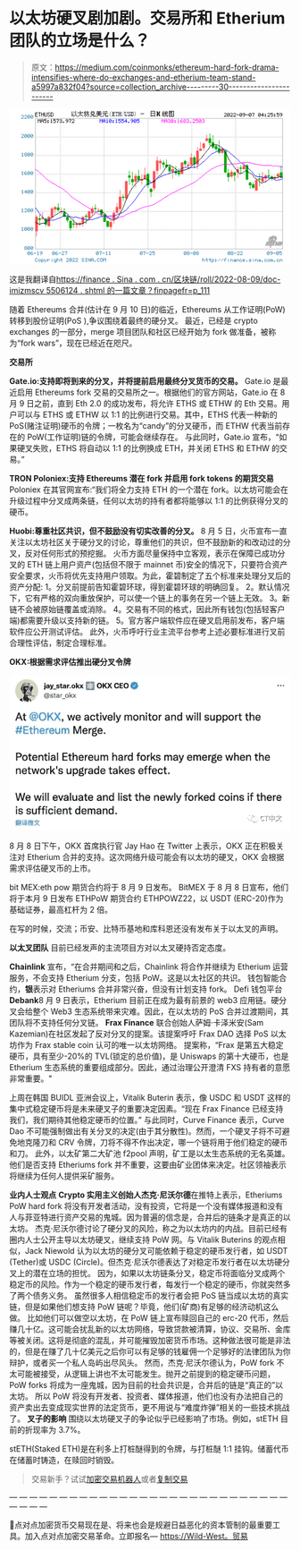 # 以太坊硬叉剧加剧。交易所和 Etherium 团队的立场是什么？

> 原文：<https://medium.com/coinmonks/ethereum-hard-fork-drama-intensifies-where-do-exchanges-and-etherium-team-stand-a5997a832f04?source=collection_archive---------30----------------------->

![](img/109a94c0e476675f6538dc24d0dd79b7.png)

这是我翻译自[https://finance . Sina . com . cn/区块链/roll/2022-08-09/doc-imizmscv 5506124 . shtml 的一篇文章？finpagefr=p_111](https://finance.sina.com.cn/blockchain/roll/2022-08-09/doc-imizmscv5506124.shtml?finpagefr=p_111)

随着 Ethereums 合并(估计在 9 月 10 日)的临近，Ethereums 从工作证明(PoW)转移到股份证明(PoS ),争议围绕着最终的硬分叉。
最近，已经是 crypto exchanges 的一部分，merge 项目团队和社区已经开始为 fork 做准备，被称为“fork wars”，现在已经近在咫尺。

**交易所**

**Gate.io:支持即将到来的分叉，并将提前启用最终分叉货币的交易。**
Gate.io 是最近启用 Ethereums fork 交易的交易所之一。根据他们的官方网站，Gate.io 在 8 月 9 日之前，直到 Eth 2.0 的成功发布，将允许 ETHS 或 ETHW 的 Eth 交易。用户可以与 ETHS 或 ETHW 以 1:1 的比例进行交易。其中，ETHS 代表一种新的 PoS(赌注证明)硬币的令牌；一枚名为“candy”的分叉硬币，而 ETHW 代表当前存在的 PoW(工作证明)链的令牌，可能会继续存在。
与此同时，Gate.io 宣布，“如果硬叉失败，ETHS 将自动以 1:1 的比例换成 ETH，并关闭 ETHS 和 ETHW 的交易。”

**TRON Poloniex:支持 Ethereums 潜在 fork 并启用 fork tokens 的期货交易**
Poloniex 在其官网宣布:“我们将全力支持 ETH 的一个潜在 fork。以太坊可能会在升级过程中分叉成两条链，任何以太坊的持有者都将能够以 1:1 的比例获得分叉的硬币。

**Huobi:尊重社区共识，但不鼓励没有切实改善的分叉。**
8 月 5 日，火币宣布一直关注以太坊社区关于硬分叉的讨论，尊重他们的共识，但不鼓励新的和改动过的分叉，反对任何形式的预挖掘。
火币方面尽量保持中立客观，表示在保障已成功分叉的 ETH 链上用户资产(包括但不限于 mainnet 币)安全的情况下，只要符合资产安全要求，火币将优先支持用户领取。为此，霍碧制定了五个标准来处理分叉后的资产分配:
1。分叉前提前告知霍碧环球，得到霍碧环球的明确回复。
2。默认情况下，它有严格的双向重放保护，可以使一个链上的事务在另一个链上无效。
3。新链不会被原始链覆盖或消除。
4。交易有不同的格式，因此所有钱包(包括轻客户端)都需要升级以支持新的链。
5。官方客户端软件应在硬叉启用前发布，客户端软件应公开测试评估。
此外，火币呼吁行业主流平台参考上述必要标准进行叉前合理性评估，制定合理标准。

**OKX:根据需求评估推出硬分叉令牌**

![](img/1125ad41208fe4a69287af43861d2efd.png)

8 月 8 日下午，OKX 首席执行官 Jay Hao 在 Twitter 上表示，OKX 正在积极关注对 Etherium 合并的支持。这次网络升级可能会有以太坊的硬叉，OKX 会根据需求评估硬叉币的上市。

bit MEX:eth pow 期货合约将于 8 月 9 日发布。
BitMEX 于 8 月 8 日宣布，他们将于本月 9 日发布 ETHPoW 期货合约 ETHPOWZ22，以 USDT (ERC-20)作为基础证券，最高杠杆为 2 倍。

在写的时候，交流；币安、比特币基地和库科恩还没有发布关于以太叉的声明。

**以太叉团队**
目前已经发声的主流项目方对以太叉硬持否定态度。

**Chainlink** 宣布，“在合并期间和之后，Chainlink 将合作并继续为 Etherium 运营服务，不会支持 Etherium 分支，包括 PoW。这是以太社区的共识。
钱包智能合约，**银**表示对 Etheriums 合并非常兴奋，但没有计划支持 fork。
Defi 钱包平台**Debank**8 月 9 日表示，Etherium 目前正在成为最有前景的 web3 应用链。硬分叉会给整个 Web3 生态系统带来灾难。因此，在以太坊的 PoS 合并过渡期间，其团队将不支持任何分叉链。
**Frax Finance** 联合创始人萨姆·卡泽米安(Sam Kazemian)在社区发起了反对分叉的提案。该提案呼吁 Frax DAO 选择 PoS 以太坊作为 Frax stable coin 认可的唯一以太坊网络。
提案称，“Frax 是第五大稳定硬币，具有至少-20%的 TVL(锁定的总价值)，是 Uniswaps 的第十大硬币，也是 Etherium 生态系统的重要组成部分。因此，通过治理公开澄清 FXS 持有者的意愿非常重要。"

上周在韩国 BUIDL 亚洲会议上，Vitalik Buterin 表示，像 USDC 和 USDT 这样的集中式稳定硬币将是未来硬叉子的重要决定因素。“现在 Frax Finance 已经支持我们，我们期待其他稳定硬币的位置。”
与此同时，Curve Finance 表示，Curve Dao 不可能强制做出有关分叉的决定(由于其分散性)。然而，一个硬叉子将不可避免地克隆刀和 CRV 令牌，刀将不得不作出决定，哪一个链将用于他们稳定的硬币和刀。
此外，以太矿第二大矿池 f2pool 声明，矿工是以太生态系统的无名英雄。他们是否支持 Etheriums fork 并不重要，这要由矿业团体来决定。社区领袖表示将继续为任何人提供采矿服务。

**业内人士观点**
**Crypto 实用主义创始人杰克·尼沃尔德**在推特上表示，Etheriums PoW hard fork 将没有开发者活动，没有投资，它将是一个没有媒体报道和没有人与菲亚特进行资产交易的鬼城。因为普遍的信念是，合并后的链条才是真正的以太坊。
杰克·尼沃尔德讨论了硬分叉的风险，称之为以太坊内的内战。目前已经有圈内人士公开主导以太坊硬叉，继续支持 PoW 网。与 Vitalik Buterins 的观点相似，Jack Niewold 认为以太坊的硬分叉可能依赖于稳定的硬币发行者，如 USDT (Tether)或 USDC (Circle)。但杰克·尼沃尔德表达了对稳定币发行者在以太坊硬分叉上的潜在立场的担忧。
因为，如果以太坊链条分叉，稳定币将面临分叉成两个稳定币的风险。作为一个稳定的硬币发行者，每发行一个稳定的硬币，你就突然多了两个债务义务。
虽然很多人相信稳定币的发行者会把 PoS 链当成以太坊的真实链，但是如果他们想支持 PoW 链呢？毕竟，他们(矿商)有足够的经济动机这么做。
比如他们可以做空以太坊，在 PoW 链上宣布赎回自己的 erc-20 代币，然后赚几十亿。这可能会扰乱新的以太坊网络，导致贷款被清算，协议、交易所、金库等被关闭。这将是彻底的混乱，并可能摧毁加密货币市场。这种做法很可能是非法的，但是在赚了几十亿美元之后你可以有足够的钱雇佣一个足够好的法律团队为你辩护，或者买一个私人岛屿出尽风头。
然而，杰克·尼沃尔德认为，PoW fork 不太可能被接受，从逻辑上讲也不太可能发生。抛开之前提到的稳定硬币问题，PoW forks 将成为一座鬼城，因为目前的社会共识是，合并后的链是“真正的”以太坊。
所以 PoW 将没有开发者、投资者、媒体报道，他们也没有办法把自己的资产卖出去变成现实世界的法定货币，更不用说与“难度炸弹”相关的一些技术挑战了。
**叉子的影响**
围绕以太坊硬叉子的争论似乎已经影响了市场。例如，stETH 目前的折现率为 3.7%。

stETH(Staked ETH)是在利多上打桩醚得到的令牌，与打桩醚 1:1 挂钩。储蓄代币在储蓄时铸造，在赎回时销毁。

> 交易新手？试试[加密交易机器人](/coinmonks/crypto-trading-bot-c2ffce8acb2a)或者[复制交易](/coinmonks/top-10-crypto-copy-trading-platforms-for-beginners-d0c37c7d698c)

— — — — — — — — — — — — — — — — — — — — — — — — — — — — — — — —

🔴点对点加密货币交易现在是、将来也会是规避日益恶化的资本管制的最重要工具。加入点对点加密交易革命。立即报名— [https://Wild-West。贸易](https://www.youtube.com/redirect?event=video_description&redir_token=QUFFLUhqbEs0WWgybWhXelY1SGZoRC1mN1FYS2tyZGRFd3xBQ3Jtc0tueUt1d01FcS00ZllzQzBBTndkOXktbVZnY2Rha1c1Q0xVWHp6aVJpNjdqMXUyN0FzMmpoaWJWT3NGQm5acE84V1Qtc0lUcGpaYU9ralN0NUVINlBlNGVzb1JCV3c3RElqaVVsQXRrUm9pR0RnTEFYaw&q=https%3A%2F%2Fwild-west.trade%2F&v=snmHTbk-DSU)